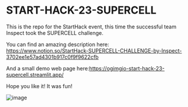 # START-HACK-23-SUPERCELL
This is the repo for the StartHack event, this time the successful team Inspect took the SUPERCELL challenge.

You can find an amazing description here: https://www.notion.so/StartHack-SUPERCELL-CHALLENGE-by-Inspect-3702ee1e57ad4301b917c0f9f9622cfb

And a small demo web page here:https://ogimgio-start-hack-23-supercell.streamlit.app/

Hope you like it! It was fun!

![image](https://user-images.githubusercontent.com/64042480/227383294-b097b72c-aefc-4f7e-8404-962449ec297a.png)
